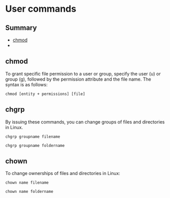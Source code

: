 # User commands

## Summary
- [chmod](#chmod)
- 

## chmod
To grant specific file permission to a user or group, specify the user (u) or group (g), followed by the permission attribute and the file name.
The syntax is as follows:
```
chmod [entity + permissions] [file]
```
## chgrp
By issuing these commands, you can change groups of files and directories in Linux. 
```
chgrp groupname filename
```
```
chgrp groupname foldername
```
## chown
To change ownerships of files and directories in Linux:
```
chown name filename
```
```
chown name foldername
```